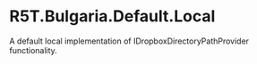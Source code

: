 # R5T.Bulgaria.Default.Local
A default local implementation of IDropboxDirectoryPathProvider functionality.
